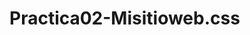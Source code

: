 # Practica02-Misitioweb.css
 
<!doctype html>
<html lang="es">
<head>
<!--
    New Perspectives on HTML5 and CSS3, 7th Edition
    Tutorial 2
    Tutorial Case
    
    Tri and Succeed Sports
    Author: 
    Date:   

    Filename: tss_home.html
   -->

   <meta charset="utf-8" />
   <meta name="keywords" content="triathlon, running, swimming, cycling" />
   <title>Scale</title>
   <link href ="css/trescolumnas.css" rel ="stylesheet"/>
   <link href ="css/tss_styles_txt.css" rel ="stylesheet" />
</head>

<body>
   <header>
      <img class ="imag" src="ima/scale.png" alt="Tri and Succeed Sports" />
      <p>Centro fotografico</p>
   </header>
   
   <nav id="nave">
      <h1>Navega</h1>
      <ul>
         <li><a href="index.html">Inicio</a></li>
         <li><a href="contactos.html">Contactos</a></li>
         <li><a href="nosotros.html">Nosostros</a></li>
         <li><a href="trabajos.html">Trabajos</a></li>
         <li><a href="servicios.html">Servicios</a></li>
         <li><a href="productos.html">Productos</a></li>
         <li><a href="localizanos.html">Localizanos</a></li>
         
        
      </ul>
   </nav>
   
   <article id="about_tss">
      <h1>Scale </h1>
      <img src="ima/chica.png" alt="" />
      <p>Desde el 2014 ,<strong>Scale </strong> ha proporcionado a la ciudad
      de Cuenca un centro de arte que esta centrado en sacarle el mejor partido
      a sus clientes ,enseñarte e inspirarate a ser un dotador de posibilidades
      y a que el lente no sea tu limitante</p>
      <p>¿Si quieres aumentar tu creatividad ? ,¿Aprender a usar la camara?
      ,ver como lo hacen los expertos ,saber manejar luz ,sacarle partido a todos 
      los lugares que visitas y a motivarte para ser el mejor este centro te puede 
      interesar.
      </p>
      
      <h2>Talleres</h2>
      <p>Puedes recibir atencion personalizada en algunas ramas:</p>
      <ul>
         <li><strong>Fotografia de moda</strong>: Los fotografos de moda deben 
            perfeccionar su ojo fotografico para lograr que las prendas usadas por
            el modelo resalten en la fotografia.Ademas de que logre proyectar las 
            prendas segun la norma o el objetivo con esta.</li>
         <li><strong>Fotografia de paisaje</strong>: Estos fotografos deben dominar 
            la composicion y la profundidad de campo Conocen conceptos como distancia
            Hiperfocal,escenas particulares ,entre otras.</li>
         <li><strong>Fotografia familiar</strong>: Estos fotografos estan destinados 
         a fotografiar a familias ,deben captar ,su amor y la personalidad de 
         cada uno</li>
         <li><strong> Fotografia de viajes</strong>:Estos fotografos salen con un gran
         equipo de herramientas ,les gusta viajar y capturar la belleza de las ciudades 
         y paisajes que visitan </li>
      </ul>
      
      
      <h2>Nuestra filosofia</h2>
      <p>Creemos que cada fotografo se debe formar primero de manera individual y luego sumarse
         a un colectivo.Se empieza con clases personalizadas ,para esto contamos con 100 expertos 
         en cada area que tendran un vinculo cercano con cada estudiante.
      </p>
   </article>
   
   <aside id="come">
      <h1>Comentarios</h1>
      <blockquote> La primera vez que asisti a Scale me quede impresionada por la limpieza 
         de los cubiculos ,ademas las personas son muy amables.
      </blockquote>
      <blockquote> Yo ame estar 3 meses tomando clases .Aprendes todos los dias y los
         maestros son de primer nivel.
      </blockquote>
      <blockquote> Yo voy para un año y no me arrepiento ,gracias a este curso ahora estoy
         trabajando a en lo que amo y tengo gran cantidad de clientes.
      </blockquote>
      <blockquote> La escuela nunca deja de motivarte ,cada semana se hacen charlas con
         expositores internacionales y nacionales que te hacen amar mas la profesion.
      </blockquote>
      <blockquote> Si no cuentas con materiales para empezar ellos te venden una camara a plazos 
         para que no te detenga lo economico para aprender.
      </blockquote>
      <blockquote> Ultimamente estan dando becas por excelencia.Mi amiga se gano una y ha tenido
         muchas ventajas para poder cursar.Animate a pasar por aca y la escuela te dara muchas
         facilidades.
      </blockquote>
      <blockquote> Lo mejor de lo mejor.Son mucho mas de lo que uno espera.
      </blockquote>
      

   </aside>
   
   <footer>
      <address>
      Scale &#8226; Simon Bolivar 1-16. &#8226; Cuenca, EC
       &#8226; 0992726928
      </address>
   </footer>
</body>
</html>

















<!doctype html>
<html lang="es">
<head>
<!--
    New Perspectives on HTML5 and CSS3, 7th Edition
    Tutorial 2
    Tutorial Case
    
    TSS Running Class
    Author: 
    Date:   

    Filename: tss_run.html
   -->
   <meta charset="utf-8" />
   <title>TSS Running Class</title>
   <link href = "css/tss_styles_txt.css" rel ="stylesheet"/>

</head>

<body id="bodylo">
   <header>
      <img class= "imacont" src="ima/scale.png" alt="Tri and Succeed Sports" />
       
      
      
      <h3 id="lo">Localizanos</h3>
     
   </header>
   
   
   
   <nav id="navlo">
      <h1>Navega</h1>
      <ul>
         <li><a href="index.html">Inicio</a></li>
         <li><a href="contactos.html">Contactos</a></li>
         <li><a href="nosotros.html">Nosostros</a></li>
         <li><a href="trabajos.html">Trabajos</a></li>
         <li><a href="servicios.html">Servicios</a></li>
         <li><a href="productos.html">Productos</a></li>
         <li><a href="localizanos.html">Localizanos</a></li>
      </ul>
       <h1>Publicidad</h1>
       <ul>
           <li><a href ="https://www.tripadvisor.co/Attractions-g294309-Activities-Cuenca_Azuay_Province.html" >Lugares cerca</a></li>
            <li> <a href="https://www.tripadvisor.co/AttractionProductReview-g294309-d11991959-Biking_Cuenca_City_Tour-Cuenca_Azuay_Province.html" >Tour</a></li>
            <li> <a href="https://enviajes.cl/ecuador/cuenca/lugares-turisticos-de-cuenca/" >Lugares turisticos</a></li>
            <li> <a href="https://www.parks-and-tribes.com/turismo-amazonas/cuenca-ecuador.htm">¿Que hacer?</a></li>
            <li> <a href="https://www.elcomercio.com/actualidad/cuenca-turismo-dinero-ahorro-verano-precios.html">Cuenca</a></li>
            <li> <a href="https://www.tripadvisor.co/Restaurants-g294309-Cuenca_Azuay_Province.html" >Restaurantes</a></li>
            <li> <a href ="http://morterodepiedra.com/donde-comer-en-cuenca/" >¿Donde comer?</a></li>
        </ul>
   </nav>
   
  
   <article class="sylllo">
      <h1>Escribenos</h1>
      <h2>Puedes escribirme directamente a:</h2>
      <a href ="mailto:helencv1997@gmail.com?">Escribeme por aqui</a>
    
        <form action="/my-handling-form-page" method="post">
            <div>
                <label for="name">Name:</label>
                <input type="text" id="name" />
            </div>
            <div>
                <label for="mail">E-mail:</label>
                <input type="email" id="mail" />
            </div>
            <div>
                <label for="msg">Message:</label>
                <textarea id="msg"></textarea>
            </div>
            
            <div class="button">
                <button type="submit">Send your message</button>
            </div>
        </form>
      
      
      
   </article>
   
   <aside id="asidelo">
         <h1>Comentarios</h1>
         <blockquote> La primera vez que asisti a Scale me quede impresionada por la limpieza 
            de los cubiculos ,ademas las personas son muy amables.
         </blockquote>
         <blockquote> Yo ame estar 3 meses tomando clases .Aprendes todos los dias y los
            maestros son de primer nivel.
         </blockquote>
         <blockquote> Yo voy para un año y no me arrepiento ,gracias a este curso ahora estoy
            trabajando a en lo que amo y tengo gran cantidad de clientes.
         </blockquote>
         <blockquote> La escuela nunca deja de motivarte ,cada semana se hacen charlas con
            expositores internacionales y nacionales que te hacen amar mas la profesion.
         </blockquote>
         
         
   
      </aside>
  

   <footer class="footerlo">
      <address>
      Tri and Succeed Sports &#8226; 41 Venture Dr. &#8226; Austin, 
      TX 78711 &#8226; 512.555.9917
      </address>
   </footer>
</body>
</html>











<!doctype html>
<html lang="es">
<head>
<!--
    New Perspectives on HTML5 and CSS3, 7th Edition
    Tutorial 2
    Tutorial Case
    
    TSS Running Class
    Author: 
    Date:   

    Filename: tss_run.html
   -->
   <meta charset="utf-8" />
   <title>TSS Running Class</title>
   <link href ="css/tss_styles_txt.css" rel ="stylesheet"/>

</head>

<body id="bodylo">
   <header>
      <img class="imalo" src="ima/scale.png" alt="Tri and Succeed Sports" />
       
      
      
      <h3 id="lo">Localizanos</h3>
     
   </header>
   
   
   
   <nav id="navlo">
      <h1>Navega</h1>
      <ul>
         <li><a href="index.html">Inicio</a></li>
         <li><a href="contactos.html">Contactos</a></li>
         <li><a href="nosotros.html">Nosostros</a></li>
         <li><a href="trabajos.html">Trabajos</a></li>
         <li><a href="servicios.html">Servicios</a></li>
         <li><a href="productos.html">Productos</a></li>
         <li><a href="localizanos.html">Localizanos</a></li>
      </ul>
       <h1>Publicidad</h1>
       <ul>
           <li><a href ="https://www.tripadvisor.co/Attractions-g294309-Activities-Cuenca_Azuay_Province.html" >Lugares cerca</a></li>
            <li> <a href="https://www.tripadvisor.co/AttractionProductReview-g294309-d11991959-Biking_Cuenca_City_Tour-Cuenca_Azuay_Province.html" >Tour</a></li>
            <li> <a href="https://enviajes.cl/ecuador/cuenca/lugares-turisticos-de-cuenca/" >Lugares turisticos</a></li>
            <li> <a href="https://www.parks-and-tribes.com/turismo-amazonas/cuenca-ecuador.htm">¿Que hacer?</a></li>
            <li> <a href="https://www.elcomercio.com/actualidad/cuenca-turismo-dinero-ahorro-verano-precios.html">Cuenca</a></li>
            <li> <a href="https://www.tripadvisor.co/Restaurants-g294309-Cuenca_Azuay_Province.html" >Restaurantes</a></li>
            <li> <a href ="http://morterodepiedra.com/donde-comer-en-cuenca/" >¿Donde comer?</a></li>
        </ul>
   </nav>
   
  
   <article class="sylllo">
      <h1>Visitanos</h1>
      <p>Visitanos en nuetsro local principal para darte informacion precisa.
        
      </p>
      <iframe src="https://www.google.com/maps/embed?pb=!1m18!1m12!1m3!1d498.0900572531013!2d-79.00533799990698!3d-2.8966856917530936!2m3!1f0!2f0!3f0!3m2!1i1024!2i768!4f13.1!3m3!1m2!1s0x91cd1815fcf758cf%3A0xf0aaf8e788565350!2zU2ltw7NuIEJvbMOtdmFyLCBDdWVuY2E!5e0!3m2!1ses!2sec!4v1571949292412!5m2!1ses!2sec"></iframe>
      
   </article>
   
   <aside id="asidelo">
         <h1>Comentarios</h1>
         <blockquote> La primera vez que asisti a Scale me quede impresionada por la limpieza 
            de los cubiculos ,ademas las personas son muy amables.
         </blockquote>
         <blockquote> Yo ame estar 3 meses tomando clases .Aprendes todos los dias y los
            maestros son de primer nivel.
         </blockquote>
         <blockquote> Yo voy para un año y no me arrepiento ,gracias a este curso ahora estoy
            trabajando a en lo que amo y tengo gran cantidad de clientes.
         </blockquote>
         <blockquote> La escuela nunca deja de motivarte ,cada semana se hacen charlas con
            expositores internacionales y nacionales que te hacen amar mas la profesion.
         </blockquote>
         
         
   
      </aside>
  

   <footer class="footerlo">
      <address>
      Tri and Succeed Sports &#8226; 41 Venture Dr. &#8226; Austin, 
      TX 78711 &#8226; 512.555.9917
      </address>
   </footer>
</body>
</html>










<!doctype html>
<html lang="es">
<head>
<!--
    New Perspectives on HTML5 and CSS3, 7th Edition
    Tutorial 2
    Tutorial Case
    
    TSS Running Class
    Author: 
    Date:   

    Filename: tss_run.html
   -->
   <meta charset="utf-8" />
   <title>TSS Running Class</title>
   <link href ="css/tss_styles_txt.css" rel ="stylesheet"/>

</head>

<body id="bodyser">
   <header>
      <img class="imaser" src="ima/scale.png" alt="Tri and Succeed Sports" />
       
      
      
      <h3 id="lo">Centro de estudios fotograficos</h3>
     
   </header>
   
   
   
   <nav id="navser">
      <h1>Navega</h1>
      <ul>
         <li><a href="index.html">Inicio</a></li>
         <li><a href="contactos.html">Contactos</a></li>
         <li><a href="nosotros.html">Nosostros</a></li>
         <li><a href="trabajos.html">Trabajos</a></li>
         <li><a href="servicios.html">Servicios</a></li>
         <li><a href="productos.html">Productos</a></li>
         <li><a href="localizanos.html">Localizanos</a></li>
      </ul>
        <h1>Publicidad</h1>
         <ul>
            <li><a href="https://www.facebook.com/Fottografos/">Pagina de Facebook</a></li>
            <li><a href ="https://www.tripadvisor.co/Attractions-g294309-Activities-Cuenca_Azuay_Province.html" >Lugares cerca</a></li>
            <li> <a href="https://www.tripadvisor.co/AttractionProductReview-g294309-d11991959-Biking_Cuenca_City_Tour-Cuenca_Azuay_Province.html" >Tour</a></li>
            <li> <a href="https://enviajes.cl/ecuador/cuenca/lugares-turisticos-de-cuenca/" >Lugares turisticos</a></li>
            <li> <a href="https://www.parks-and-tribes.com/turismo-amazonas/cuenca-ecuador.htm">¿Que hacer?</a></li>
            <li> <a href="https://www.elcomercio.com/actualidad/cuenca-turismo-dinero-ahorro-verano-precios.html">Cuenca</a></li>
            <li> <a href="https://www.tripadvisor.co/Restaurants-g294309-Cuenca_Azuay_Province.html" >Restaurantes</a></li>
            <li> <a href ="http://morterodepiedra.com/donde-comer-en-cuenca/" >¿Donde comer?</a></li>
            
         </ul>
   </nav>


   
  
   <article class="syllser">
      <h1>Quienes somos</h1>
      <img class="foto6" src="ima/foto6.png" alt="foto6"  />
      <p>En 2014 abrimos nuetra primera sucursal ubicada en un pequeño local de la Simon Bolivar
         ,Centro.Para el 2018 ya contabamos con 4 sucursales mas ,incluida una en Azogues.
      </p>
      <p>Empezamos con alrededor de 20 alumnos .Hoy en dia son 2000 alumnos que se preparan en 
         nuestras sedes.Cada dia es un compromiso para la institucion brindarles lo mejor en 
         tecnologia ,ambientes confiables y confortables ,para su asertiva asimilacion de contenidos.
         Los alumnos estan coprometidos con la institucion ,mas aun nuestra institucion con ellos.
      </p>
      <p>Atendemos todos los dias de Lunes a Viernes:</p>
      
      <ul>
         <li>8:00 AM - 1:00 PM </li>
         <li>3:00 PM - 7:30 PM </li>
      </ul>
      
      <h1>Personal</h1>
      <img class="foto7" src="ima/foto7.png" alt="foto7"  />
      <p>Contamos con expertos especializados en el extranjero en areas de calidad para brindar 
         soporte a los estudiantes.
      </p>
      
   </article>
   
   <aside id="asideser">
         <h3>Comentarios</h3>
         <blockquote> La primera vez que asisti a Scale me quede impresionada por la limpieza 
            de los cubiculos ,ademas las personas son muy amables.
         </blockquote>
         <blockquote> Yo ame estar 3 meses tomando clases .Aprendes todos los dias y los
            maestros son de primer nivel.
         </blockquote>
         <blockquote> Yo voy para un año y no me arrepiento ,gracias a este curso ahora estoy
            trabajando a en lo que amo y tengo gran cantidad de clientes.
         </blockquote>
         <blockquote> La escuela nunca deja de motivarte ,cada semana se hacen charlas con
            expositores internacionales y nacionales que te hacen amar mas la profesion.
         </blockquote>
         
         
   
      </aside>
  

   <footer class="footerser">
      <address>
      Tri and Succeed Sports &#8226; 41 Venture Dr. &#8226; Austin, 
      TX 78711 &#8226; 512.555.9917
      </address>
   </footer>
</body>
</html>






<!doctype html>
<html lang="es">
<head>
<!--
    New Perspectives on HTML5 and CSS3, 7th Edition
    Tutorial 2
    Tutorial Case
    
    TSS Swimming Class
    Author: 
    Date:   

    Filename: tss_swim.html
   -->
   <meta charset="utf-8" />
   <title>TSS Swimming Class</title>
   <link href ="css/tss_styles_txt.css" rel ="stylesheet" />
</head>

<body id="bodypro">
   <header>
      <img class="imapro" src="ima/scale.png" alt="Scale" />
      <h3 id="lo">Centro de estudios fotograficos</h3>
   </header>
   
   <nav id="navepro">
      <h1>Navega</h1>
      <ul>
            <li><a href="index.html">Inicio</a></li>
            <li><a href="contactos.html">Contactos</a></li>
            <li><a href="nosotros.html">Nosostros</a></li>
            <li><a href="trabajos.html">Trabajos</a></li>
            <li><a href="servicios.html">Servicios</a></li>
            <li><a href="productos.html">Productos</a></li>
            <li><a href="localizanos.html">Localizanos</a></li>
      </ul>
      <h1>Publicidad</h1>
      <ul>
         <li> <a href="https://www.amazon.com/Cámara-digital-PowerShot-180-1093-C001-20-0-Mp-visualización/dp/B019UDHT6U/ref=sxbs_sp_mra?__mk_es_US=ÅMÅŽÕÑ&keywords=camaras&pd_rd_i=B019UDHT6U&pd_rd_r=bf1f67f7-3679-43d8-97c0-2446ef8b72e1&pd_rd_w=MIDi0&pd_rd_wg=zvhlP&pf_rd_p=2e675d27-2176-48bd-bab7-a89e5b36d9de&pf_rd_r=0NQ0G6NAVQCZJ1MPXC0H&qid=1571952788&s=digital-text" >Canon Power Shot</a></li>
         <li> <a href ="https://www.amazon.com/Panasonic-DC-ZS70K-Megapíxeles-Pantalla-Vario-Elmar/dp/B071R6JRZZ/ref=pd_rhf_se_s_sspa_dk_rhf_search_pt_sub_0_4/140-3520885-8765269?_encoding=UTF8&pd_rd_i=B071R6JRZZ&pd_rd_r=b3e5dd41-8db7-41a0-9eb6-048ce63464e5&pd_rd_w=9ghPj&pd_rd_wg=PXsIl&pf_rd_p=6b99a1a0-3d79-4d28-99ba-822278a5e800&pf_rd_r=A7WY41NZA5R4HG6TXA5E&psc=1&refRID=A7WY41NZA5R4HG6TXA5E&spLa=ZW5jcnlwdGVkUXVhbGlmaWVyPUEzQlRYTzcxRlpMOTRMJmVuY3J5cHRlZElkPUEwNTI2MjA3M0ZINzZGMU8zWU8xQyZlbmNyeXB0ZWRBZElkPUEwNDE5NzUzMk5XQUdPVVdGVVUzJndpZGdldE5hbWU9c3BfcmhmX3NlYXJjaCZhY3Rpb249Y2xpY2tSZWRpcmVjdCZkb05vdExvZ0NsaWNrPXRydWU=" >Lumix</a></li>
         <li> <a href ="https://www.amazon.com/Amplim-Tarjeta-microSDXC-adaptador-unidades/dp/B07SC4XDJN/ref=sr_1_15_sspa?__mk_es_US=ÅMÅŽÕÑ&keywords=flash+drive&qid=1571953307&s=electronics&sr=1-15-spons&psc=1&spLa=ZW5jcnlwdGVkUXVhbGlmaWVyPUEyODlFU09DMzA5VUo1JmVuY3J5cHRlZElkPUEwNDQzMTg1MlJCQjI4MDZXVFlFTSZlbmNyeXB0ZWRBZElkPUEwNzQ5MTc2MzlKVEwyOE5RVDFTRyZ3aWRnZXROYW1lPXNwX210ZiZhY3Rpb249Y2xpY2tSZWRpcmVjdCZkb05vdExvZ0NsaWNrPXRydWU=">Tarjestas</a></li>
      </ul>
   </nav>   
   
   <article class="syllpro">
      <h1>Productos/Ventas </h1>
      <h3 id="h3"> 
         Estos son los productos que tenemos en venta en nuestro almacen:
      </h3>
      
      <p>
         <i>Viltrox VL-200T</i> kit de iluminacion de video ,luz de video LED bicolor.
         Sistema de doble temperatura de color,brillo y escalonamientos.
         <b>Precio:US$133.99</b>
      </p>
      <p >
         <img src="ima/foto8.png" alt="foto1" width=300px height=300px />
      </p>

      <p>
      La <i>Emart </i> kit de iluminacion de fotografia portatil continua con 60 LED
      para lampara de mesa de estudio ,con filtros de color.Ideal para fotografiar productos.
      <b>Precio:US$29.99</b>
      </p>

      <p> 
         <img src="ima/foto9.png" alt="foto2" width=300px height=300px />
      </p>
      
       <p>
        La <i> Canon EOS Rebel T6 camara</i> con lente EF-S de 18-55 mm f/3.5-5.6 
        Wifi incorporado y comunicacion de campo cercano.
        <b>Precio:US$399.00</b>
       </p>
       
       <p>
         <img src="ima/foto10.png" alt="foto2" width=300px height=300px />
       </p>

       <p>
         <i>Canon SL2 VAR</i> La Cannon EOS Rebel DSLR Camera with EF-S 18-55mm.
         64GB Memory Card ,Card Reader ,Memory Card  Wallet.
         58mm 2.2x Telephoto Lens.
         50" Video Tripod,Pro Slave Flash.
         <b>Precio:US$699.99</b>
       </p>
         
       <p>
         <img src="ima/foto11.png" alt="foto2" width=300px height=300px />
       </p>

       <p>
         <i>Fujifilm Instax Mini 9</i> -Camara instantanea y mini pelicula Fuji INSTAX 
         (2) .Produce impresiones de credito card-sized,lente Fujinon 60mm f/12,7 ;visor 
         optico con diana Spot.<b>Precio:US$99.99</b>
       </p>

       <p>
         <img src="ima/foto12.png" alt="foto2" width=300px height=300px />
       </p>
   </article>
   
   <aside id="asidepro">
      <h3>Comentarios</h3>
      <blockquote> La primera vez que asisti a Scale me quede impresionada por la limpieza 
         de los cubiculos ,ademas las personas son muy amables.
      </blockquote>
      <blockquote> Yo ame estar 3 meses tomando clases .Aprendes todos los dias y los
         maestros son de primer nivel.
      </blockquote>
      <blockquote> Yo voy para un año y no me arrepiento ,gracias a este curso ahora estoy
         trabajando a en lo que amo y tengo gran cantidad de clientes.
      </blockquote>
      <blockquote> La escuela nunca deja de motivarte ,cada semana se hacen charlas con
         expositores internacionales y nacionales que te hacen amar mas la profesion.
      </blockquote>
      
      

   </aside>

   <footer class="piepro">
      <address>
      Tri and Succeed Sports &#8226; 41 Venture Dr. &#8226; Austin, 
      TX 78711 &#8226; 512.555.9917
      </address>
   </footer>
</body>
</html>










<!doctype html>
<html lang="es">
<head>
<!--
    New Perspectives on HTML5 and CSS3, 7th Edition
    Tutorial 2
    Tutorial Case
    
    TSS Running Class
    Author: 
    Date:   

    Filename: tss_run.html
   -->
   <meta charset="utf-8" />
   <title>TSS Running Class</title>
   <link href ="css/tss_styles_txt.css" rel ="stylesheet"/>

</head>

<body id="bodyservi">
   <header>
      <img class= "imaservi" src="ima/scale.png" alt="Tri and Succeed Sports"/>
       
      
      
      <h3 id="lo">Centro de estudios fotograficos</h3>
     
   </header>
   
   
   
   <nav id="navservi">
      <h1>Navega</h1>
      <ul>
         <li><a href="index.html">Inicio</a></li>
         <li><a href="contactos.html">Contactos</a></li>
         <li><a href="nosotros.html">Nosostros</a></li>
         <li><a href="trabajos.html">Trabajos</a></li>
         <li><a href="servicios.html">Servicios</a></li>
         <li><a href="productos.html">Productos</a></li>
         <li><a href="localizanos.html">Localizanos</a></li>
      </ul>
        <h1>Publicidad</h1>
         <ul>
            <li><a href="https://www.facebook.com/Fottografos/">Pagina de Facebook</a></li>
            <li><a href ="https://www.tripadvisor.co/Attractions-g294309-Activities-Cuenca_Azuay_Province.html" >Lugares cerca</a></li>
            <li> <a href="https://www.tripadvisor.co/AttractionProductReview-g294309-d11991959-Biking_Cuenca_City_Tour-Cuenca_Azuay_Province.html" >Tour</a></li>
            <li> <a href="https://enviajes.cl/ecuador/cuenca/lugares-turisticos-de-cuenca/" >Lugares turisticos</a></li>
            <li> <a href="https://www.parks-and-tribes.com/turismo-amazonas/cuenca-ecuador.htm">¿Que hacer?</a></li>
            <li> <a href="https://www.elcomercio.com/actualidad/cuenca-turismo-dinero-ahorro-verano-precios.html">Cuenca</a></li>
            <li> <a href="https://www.tripadvisor.co/Restaurants-g294309-Cuenca_Azuay_Province.html" >Restaurantes</a></li>
            <li> <a href ="http://morterodepiedra.com/donde-comer-en-cuenca/" >¿Donde comer?</a></li>
         </ul>
   </nav>


   
  
   <article class="syllservi">
      <h1>Servicios que realizamos</h1>
      <h2>Fotografia Corporativa y Eventos</h2>
      <p>Logramos que su empresa y evento obtenga reconocimiento visual gracias a nuestro desempeño </p>
          <h3>Incluye:</h3>
          <ul>
              <li>Fotografia plana</li>
              <li>Fotografia esferica en 360°</li>
              <li>Video Full HD.Tiempo maximo de 25 min</li>
              <li>Video en 4k en 360°</li>
          </ul>
    
      
      <h2>Fotografia de Negocio</h2>
      
      <p>La fotografia arquitectonica para tu tienda fisica ,tanto interiores ,como exteriores.
      </p>
      <h3>Incluye:</h3>
      <ul>
          <li>Fotografia Plana</li>
          <li>Fotografia esferica en 360°</li>
          <li>Video full HD</li>
          <li>Video 4k</li>
      </ul>
      <h2>Fotografia de Producto y Bodegon</h2>
      <p>
          Debe mostrar las caracteristicas del mismo.Fotografia optimizada para tu tienda
          Online.
      </p>
      <h2>Fotografia de Embarazo y bebe </h2>
      <p> Guarda estos momentos especiales a traves de la fotografia.Se realiza en la comodidad de 
          tu casa ,en exteriores y en estudio.
      </p>
   </article>
   
   <aside id="asideservi">
         <h3>Comentarios</h3>
         <blockquote> La primera vez que asisti a Scale me quede impresionada por la limpieza 
            de los cubiculos ,ademas las personas son muy amables.
         </blockquote>
         <blockquote> Yo ame estar 3 meses tomando clases .Aprendes todos los dias y los
            maestros son de primer nivel.
         </blockquote>
         <blockquote> Yo voy para un año y no me arrepiento ,gracias a este curso ahora estoy
            trabajando a en lo que amo y tengo gran cantidad de clientes.
         </blockquote>
         <blockquote> La escuela nunca deja de motivarte ,cada semana se hacen charlas con
            expositores internacionales y nacionales que te hacen amar mas la profesion.
         </blockquote>
         
         
   
      </aside>
  

   <footer class="footerservi">
      <address>
      Tri and Succeed Sports &#8226; 41 Venture Dr. &#8226; Austin, 
      TX 78711 &#8226; 512.555.9917
      </address>
   </footer>
</body>
</html>








<!doctype html>
<html lang="es">
<head>
<!--
    New Perspectives on HTML5 and CSS3, 7th Edition
    Tutorial 2
    Tutorial Case
    
    TSS Cycling Class
    Author: 
    Date:   

    Filename: tss_bike.html
   -->
   <meta charset="utf-8" />
   <title>TSS Cycling Class</title>
   <link href ="css/doscolumnas.css" rel ="stylesheet" />
   <link href ="css/tss_styles_txt.css" rel ="stylesheet" />

</head>

<body>
   <header>
      <img class="imatra" src="ima/scale.png" alt="Scale" />
     
   </header>
   
   <nav id="navetra">
      <h1>Navega</h1>
      <ul>
            <li><a href="index.html">Inicio</a></li>
            <li><a href="contactos.html">Contactos</a></li>
            <li><a href="nosotros.html">Nosostros</a></li>
            <li><a href="trabajos.html">Trabajos</a></li>
            <li><a href="servicios.html">Servicios</a></li>
            <li><a href="productos.html">Productos</a></li>
            <li><a href="localizanos.html">Localizanos</a></li>
      </ul>
   </nav>   
   
   <article class="syllabus">
      <h1>Trabajos Realizados</h1>
      <p> 
         Hemos realizados muchos trabajos y muchas variantes ramas:
      </p>
      
      <p>
         El <i>light painting</i> es una tecnica fotografica con exposiciones largas de luz
         .Se puede realizar si pintas en el aire con tu mano para que la fotografia capte las ondas
         de luz .Realizar light es muy sencillo ,configuras el ISO de la camara :ISO 100 ,el dia-
         fragma tambien debe cambiar en f/8 ,el efecto manual.
      </p>
      <p >
         <img class="foto1" src="ima/foto1.png" alt="foto1" />
      </p>

      <p>
         El bodegon representa materia inanimada en un pequeño grupo de objetos.Se puede jugar con la
         composicion,buen uso de la iluminacion,composicion equilibrada y un buen angulo.
      </p>

      <p> 
         <img class="foto2" src="ima/foto2.png" alt="foto2" />
      </p>
      
       <p>
         La foto <i>Rastros de luz</i> deja ver al objeto como si salieran detellos luminosos de 
         el.Son exposiciones prolongadas de fuentes moviles de luz.Se requiere de una camara que 
         permita controlar la exposicion de la luz y las velocidades del obturador.ISO (bajo) ,
         velocidad de obturacion de 10 a 20 segundos,apertura de f/8.
       </p>
       
       <p>
         <img class="foto3" src="ima/foto3.png" alt="foto2" />
       </p>

       <p>
         El recorrido que realizan las estrellas tambien se puede fotografiar ,esto se conoce
         como <i>star trails</i> o trazas estelares.Mientras mas cerca del Ecuador estes mayor
         movimiento de las estrellas.Camara que pueda estar en modo Buld,disparador remoto y un
         tripie.
       </p>
         
       <p>
         <img class="foto4" src="ima/foto4.png" alt="foto2"  />
       </p>

       <p>
         Composicion de la fotografia en blanco y negro tiene suma importancia porque los con
         trastes entre luces y sombras son mas grandes.Los detalles y la textura son necesarios 
         prestarle atencion.ISO(alto) 
       </p>

       <p>
         <img class="foto5" src="ima/foto5.png" alt="foto5"/>
       </p>
   </article>
   
   <footer class="pie">
      <address>
      Tri and Succeed Sports &#8226; 41 Venture Dr. &#8226; Austin, 
      TX 78711 &#8226; 512.555.9917
      </address>
   </footer>
</body>
</html>






@charset "utf-8";

body {
	margin: 0 auto;
	width: 300%;
	max-width: 1300px;
	min-width: 940px;
}

body > header {
	margin: 10px;
	width: 96%;
	overflow: hidden;
	padding: 10px;
}

body > nav {
	width: 15%;
	float: left;
	margin: 0 0 0 1.0%;
	margin-top:20px;
}

body > article.syllabus {
	width: 80%;
	float: left;
	margin: 0 1.0% 0 1.0%;
	margin-top:20px;
}


body > article#about_tss img {
	float: right;
	width: 40%;
	margin: 0px 0 10px 10px;
}

article.syllabus {
    float: left;
	width: 74.5%;
	margin: 0 4% 0 0%;
}


body > footer {
	width: 100%;
	clear: left;
	margin-top:-5px;
	
}














@charset "UTF-8";


body {
	margin: 0 auto;
	width: 300%;
	max-width: 1300px;
	min-width: 940px;
}

body > header {
	margin: 10px;
	width: 96.4%;
	overflow: hidden;
	padding: 10px;
	width:1300px;
}

body > nav {
	width: 15%;
	float: left;
	margin: 0 0 0 1.0%;
	margin-top:20px;
}

body > article#about_tss {
	width: 60%;
	float: left;
	margin: 0 1.0% 0 1.0%;
	margin-top:20px;
}


body > aside {
	width: 20%;
	float: left;
	margin: 0 0 0 0;
	margin-top:20px;

}

body > article#about_tss img {
	float: right;
	width: 40%;
	margin: 0px 0 10px 10px;
}

article.syllabus {
    float: left;
	width: 74.5%;
	margin: 0 4% 0 0%;
}


body > footer {
	width: 100%;
	clear: left;
	margin-top:-5px;
	
}








@charset "utf-8"
/*
   New Perspectives on HTML5 and CSS3, 7th Edition
   Tutorial 2
   Tutorial Case
   
   TSS Typographic Style Sheet
   Author: 
   Date:   
   
   Filename: tss_styles.css

*/



/* HTML and Body Styles */
html
{
   background-color: #c70039;
   border:solid;
   border-bottom-width: 0.2em;
   
}

article{
   border:solid;
}

nav{
   border:solid;
}



footer{
   border: solid;
}

header{
   border:solid;
   width: 200%;
 
}

img.imag {
   width: 1250px;


}

img.foto6 {
   width: 200px;
   height: 200px;
}

img.foto1 {
   width: 300px;
   height:300px ;
}

img.foto2 {
   width: 300px;
   height: 300px;
}

img.foto3 {
   width: 300px;
   height: 300px;
}

img.foto4 {
   width: 300px;
   height: 300px;
}

img.foto5 {
    width: 300x;
    height: 300px;
}

img.foto7 {
   width: 200px;
   height: 200px;
}
img.imacont {
   width: 1250px;
}

img.imatra {
   width: 1250px;
}

img.imaservi {
   width: 1250px;;
}

img.imapro {
   width: 1250px;
}

img.imalo {
   width: 1250px;
}
h3#lo{
   border-top-style: solid;
   width: 200%;
   margin:-2 auto;
   height: -10px;
   border-width: -200%;

}


@font-face {
   font-family: Quicksand;
   src:url('Quicksand-Regular.woff') format('woff'),
      url('Quicksand-Regular.ttf') format('truetype');
}

body
{
   color: #ff5733;
   background-color:#c70039;
   font-family: Verdana, Geneva,sans-serif;
   border:solid;
   
}


/* Heading Styles */


article#about_tss h1
{
   color:#c70039;
   background-color: #ff5733;
   font-size: 2.2em;
   right: 0.1em;
 
}

article.syll h1{
   
   background-color: #ffc305;
   font-size: 2.2em;
   color:  #ff5733;
   quotes: none;
   text-anchor: start;
   
}

article.syllpro h1{
   color:  #ff5733;
   background-color:#581845;
   font-size: 2.2em;
   line-height: normal;line-height: ;
   line-height: 1.2em;
   text-align: center;
}
article.syll h2{
   color: darkslategray;
   background-color:#ffc305;
   font-size: 2.2em;
   color:  #ff5733;
   text-decoration: #ff5733;
   font-weight: bold;
   background-repeat: no-repeat;
   background-position: center;
   text-transform: capitalize;
}
article#about_tss h2
{
   color: #ff5733;
   background-color: #ff5733;
   font-size: 1.5em;
}

aside#asideser h3 {
   background-color: #ffc305;
   color:#ff5733;

}
nav#nave h1 {
   background-color:#ff5733;
   color: #c70039;
}

a:visited{
   background-color: #c70039;
   
}
article.sylllo a:link {
   color:#ff5733
}
nav#navetra h1 {
   background-color:#ffc305;
   color: #ff5733;
   background-image: inherit;
   background-position: center;
   text-anchor: middle;
}

nav#navepro h1 {
   background-color:#581845;
   color: #ff5733;
   border-spacing: 0.2em;
}

article.syllservi h1,h2 {
   color:#ff5733;
   background-color: #900C3F;
   border-inline-start-color: #ff5733;
   flood-color: #ff5733;
   min-height: min-content;
   max-height: max-content;
}
nav#navservi h1 {
   color:#ff5733;
   text-align: center;
   font-variant: small-caps;
   font-kerning: normal;
}

nav#navservi ul {
   background-color: #900C3F;
   position: relative;
}
footer.footerservi address {
   background-color: #900C3F;
   line-height: 1.9em;
}
aside#asideservi h3{
   background-color: #900C3F;
   text-shadow: #ffc305;
   letter-spacing: 0.7em;
   word-spacing: 0.2em;|
   margin-left: 0.3em;
   white-space:nowrap;
   text-transform:none;
}


nav#navser h1 {
   background-color:#ffc305;
   color:  #ff5733;
   font-weight: 100px;
}

nav#navser ul{
   background-color: #ffc305;
}

nav#navepro ul {
   background-color: #581845;
}
nav#navetra ul {
   background-color:#ffc305;
}

nav#navlo ul {
   background-color:#900C3F;
}
aside#come h1 {
   background-color: #ff5733;
   color: #c70039;
}



article.sylllo h1,h1 {
  background-color: #900C3F;
  color: black;
}
aside#asidepro h3 {
   background-color: #581845;
}
h1, h2 {
 font-family: Quicksand,Verdana, Geneva,sans-serif;
 letter-spacing: 0.1em;
}

footer.pie address {
   background-color:#ffc305;
   color:  #ff5733;
}

article.sylllo h1 {
   color:#ff5733;
}

aside#asidelo h1 {
   color:#ff5733;
}
footer.footerlo address {
   background-color: #900C3F;
}
article.syllser h1{
   background-color:#ffc305;
   color: #ff5733;
}

article.syllabus h1,article.syllabus h2{
   background-color: #ffc305;
   color: #ff5733;
}

footer.footerser address{
   background-color:#ffc305;
}

footer.piepro address{
   background-color: #581845;
   color: #ff5733;
}
/* Aside and Blockquote Styles 




/* Navigation Styles */	

aside {
   font-size: 0.8em;
   border: solid;
   top:8px;
   right:20px;
   
}

aside blockquote {
   color:#ff5733;
   margin: 20px 5px;
   quotes :"\201C" "\201D"
   
}





/* List Styles */


nav > ul {
   line-height: 2em;
   list-style-type: none;
   padding-left: 5px;
   background-color: #ff5733;
   border: 1px solid #c70039;
   -moz-border-radius: 9px;
   -webkit-border-radius:9px;

}


nav > ul >li.newgroup {
   margin-top: 20px;
}

nav > ul > li > a:hover ,nav > ul > li > a:active {
   color: #ff5733;
}

article.syllpro h3 {
   background-color: #581845;
   color: #ff5733;
}

nav > ul > li > a:link,nav > ul > li > a:visited {
   color:#ff5733;
   text-decoration: none;
   background-color:#c70039;
}

nav > ul > li > a:hover ,nav > ul > li > a:active {
   color: #900C3F;
   text-decoration: underline;
}

img.imaser {
   width: 1250px;
}

article.syllservi ul li:first-of-type {
   list-style-image: url(../ima/cama.png);
   opacity: 0.2;
}

/*
article#about_tss ul li:nth-of-type(2) {
 list-style-image: url(bikeicon.png);
}

article#about_tss ul li:last-of-type {
   list-style-image: url(swimicon.png);
}
*/

aside blockquote::before {
   content: open-quote;
   font-family: 'Times New Roman', Times, serif;
   font-size: 1.6em;
   font-weight: bold;
}

aside blockquote::after {
   content: close-quote; 
   font-family: 'Times New Roman', Times, serif;
   font-size: 1.6em;
   font-weight: bold;
}

article.syllabus ol {
   list-style-type: upper-roman;
}

article.syllabus ol ol {
   list-style-type: upper-alpha;
}

article.syllabus ol ol ol {
   list-style-type: decimal;
}
/* Footer Styles */


body > footer address {
   background-color: #ff5733;
   color:#c70039;
   font:normal small-caps bold 0.9em/3em
        Quicksand,Verdana,Geneva,sans-serif;
   text-align: center;
}

nav#navlo h1{
 background-color: #900C3F;
 color: #ff5733;
 text-indent: 0.2em;
 
}

/*pagina base*/


form {
   /* Sólo para centrar el formulario a la página */
   margin: 0 auto;
   width: 400px;
   /* Para ver el borde del formulario */
   padding: 1em;
   border: 1px solid #CCC;
   border-radius: 1em;
}

form div + div {
   margin-top: 1em;
}

label {
   /* Para asegurarse que todos los labels tienen el mismo tamaño y están alineados correctamente */
   display: inline-block;
   width: 90px;
   text-align: right;
}



input, textarea {
   /* Para asegurarse de que todos los campos de texto tienen las mismas propiedades de fuente
      Por defecto, las areas de texto tienen una fuente con monospace */
   font: 1em sans-serif;

   /* Para darle el mismo tamaño a todos los campos de texto */
   width: 300px;
   -moz-box-sizing: border-box;
   box-sizing: border-box;

   /* Para armonizar el look&feel del borde en los campos de texto */
   border: 1px solid #999;
}

input:focus, textarea:focus {
   /* Para dar un pequeño destaque en elementos activos*/
   border-color: #000;
}

textarea {
   /* Para alinear campos de texto multilínea con sus labels */
   vertical-align: top;

   /* Para dar suficiente espacio para escribir texto */
   height: 5em;

   /* Para permitir a los usuarios cambiar el tamaño de cualquier textarea verticalmente
       No funciona en todos los navegadores */
   resize: vertical;
}

.button {
   /* Para posicionar los botones a la misma posición que los campos de texto */
   padding-left: 90px; /* mismo tamaño a todos los elementos label */
}
button {
   /* Este margen extra representa aproximadamente el mismo espacio que el espacio
      entre los labels y sus campos de texto */
   margin-left: .5em;
}

body#bodyser {
	margin: 0 auto;
	width: 100%;
	max-width: 1300px;
	min-width: 940px;
}

body#bodyser > header {
	margin: 10px;
	width: 100.4%;
	overflow: hidden;
   padding: 10px;
   width:1250px;
}

body#bodyser > nav {
	width: 20%;
	float: left;
	margin: 0 0 0 1.0%;
	margin-top:10px;
}

body#bodyser > article.syllser {
	width: 55%;
	float: left;
	margin: 0 1.0% 0 1.0%;
	margin-top:10px;
}


body#bodyser > aside#asideser {
	width: 18.4%;
	float: left;
   
   margin: 0 1.0% 0 1.0%;
	margin-top:10px;

}


article.syll {
    float: left;
	width: 74.5%;
	margin: 0 4% 0 0%;
}


body#bodyser > footer {
	width: 100%;
	clear: left;
	margin-top:-5px;
	
}

/*pagina productos*/
body#bodypro {
	margin: 0 auto;
	width: 100%;
	max-width: 1300px;
	min-width: 940px;
}

body#bodypro > header {
	margin: 10px;
	width: 96.4%;
	overflow: hidden;
   padding: 10px;
   width:1250px;
}

body#bodypro > nav#navepro {
	width: 20%;
	float: left;
	margin: 0 0 0 1.0%;
	margin-top:10px;
}

body#bodypro > article.syllpro {
	width: 55%;
	float: left;
	margin: 0 1.0% 0 1.0%;
	margin-top:10px;
}


body#bodypro > aside#asidepro {
	width: 18.4%;
	float: left;
   
   margin: 0 1.0% 0 1.0%;
	margin-top:10px;

}


article.syllser {
    float: left;
	width: 74.5%;
	margin: 0 4% 0 0%;
}


body#bodypro > footer {
	width: 100%;
	clear: left;
	margin-top:-5px;
	
}


/*pagina localizanos*/
body#bodylo {
	margin: 0 auto;
	width: 100%;
	max-width: 1300px;
	min-width: 940px;
}

body#bodylo > header {
	margin: 10px;
	width: 96.4%;
	overflow: hidden;
   padding: 10px;
   width:2000px;
}

body#bodylo > nav#navlo {
	width: 20%;
	float: left;
	margin: 0 0 0 1.0%;
	margin-top:10px;
}

body#bodylo > article.sylllo {
	width: 55%;
	float: left;
	margin: 0 1.0% 0 1.0%;
	margin-top:10px;
}


body#bodylo > aside#asidelo {
	width: 18.4%;
	float: left;
   
   margin: 0 1.0% 0 1.0%;
	margin-top:10px;

}


article.sylllo {
    float: left;
	width: 74.5%;
	margin: 0 4% 0 0%;
}


body#bodylo > footer {
	width: 100%;
	clear: left;
	margin-top:-5px;
	
}


/*pagina servicios*/
body#bodyservi {
	margin: 0 auto;
	width: 100%;
	max-width: 1300px;
	min-width: 940px;
}

body#bodyservi > header {
	margin: 10px;
	width: 96.4%;
	overflow: hidden;
   padding: 10px;
   width:1250px;
}

body#bodyservi > nav#navservi {
	width: 20%;
	float: left;
	margin: 0 0 0 1.0%;
	margin-top:10px;
}

body#bodyservi > article.syllservi {
	width: 55%;
	float: left;
	margin: 0 1.0% 0 1.0%;
	margin-top:10px;
}


body#bodyservi > aside#asideservi {
	width: 18.4%;
	float: left;
   
   margin: 0 1.0% 0 1.0%;
	margin-top:10px;

}


article.syllservi {
    float: left;
	width: 74.5%;
	margin: 0 4% 0 0%;
}


body#bodyservi > footer {
	width: 100%;
	clear: left;
	margin-top:-5px;
	
}



/*Pagina de contactos*/

body#bodylo {
	margin: 0 auto;
	width: 100%;
	max-width: 1300px;
	min-width: 940px;
}

body#bodylo > header {
	margin: 10px;
	width: 96.4%;
	overflow: hidden;
   padding: 10px;
   width:1250px;
}

body#bodylo > nav#navlo {
	width: 20%;
	float: left;
	margin: 0 0 0 1.0%;
	margin-top:10px;
}

body#bodylo > article.sylllo {
	width: 55%;
	float: left;
	margin: 0 1.0% 0 1.0%;
	margin-top:10px;
}


body#bodylo > aside#asidelo {
	width: 18.4%;
	float: left;
   
   margin: 0 1.0% 0 1.0%;
	margin-top:10px;

}


article.sylllo {
    float: left;
	width: 74.5%;
	margin: 0 4% 0 0%;
}


body#bodylo > footer {
	width: 100%;
	clear: left;
	margin-top:-5px;
	
}


/*
Notice for the Quicksand-Regular Font
------------------------------------------------------------------------------
SIL Open Font License v1.10

This license can also be found at this permalink: http://www.fontsquirrel.com/license/quicksand

Copyright (c) 2011, Andrew Paglinawan (http://www.andrewpaglinawan.com andrew.paglinawan@gmail.com), 
with Reserved Font Name “Quicksand”.

This Font Software is licensed under the SIL Open Font License, Version 1.1.
This license is copied below, and is also available with a FAQ at: http://scripts.sil.org/OFL

—————————————————————————————-
SIL OPEN FONT LICENSE Version 1.1 - 26 February 2007
—————————————————————————————-

PREAMBLE
The goals of the Open Font License (OFL) are to stimulate worldwide development of collaborative 
font projects, to support the font creation efforts of academic and linguistic communities, and 
to provide a free and open framework in which fonts may be shared and improved in 
partnership with others.

The OFL allows the licensed fonts to be used, studied, modified and redistributed freely as 
long as they are not sold by themselves. The fonts, including any derivative works, can 
be bundled, embedded, redistributed and/or sold with any software provided that any reserved 
names are not used by derivative works. The fonts and derivatives, however, cannot be released under 
any other type of license. The requirement for fonts to remain under this license does not apply 
to any document created using the fonts or their derivatives.

DEFINITIONS
“Font Software” refers to the set of files released by the Copyright Holder(s) under this 
license and clearly marked as such. This may include source files, build scripts and documentation.

“Reserved Font Name” refers to any names specified as such after the copyright statement(s).

“Original Version” refers to the collection of Font Software components as distributed by 
the Copyright Holder(s).

“Modified Version” refers to any derivative made by adding to, deleting, or substituting—in 
part or in whole—any of the components of the Original Version, by changing formats or by 
porting the Font Software to a new environment.

“Author” refers to any designer, engineer, programmer, technical writer or other person 
who contributed to the Font Software.

PERMISSION & CONDITIONS
Permission is hereby granted, free of charge, to any person obtaining a copy of the Font Software, 
to use, study, copy, merge, embed, modify, redistribute, and sell modified and unmodified copies of 
the Font Software, subject to the following conditions:

1) Neither the Font Software nor any of its individual components, in Original or Modified 
Versions, may be sold by itself.

2) Original or Modified Versions of the Font Software may be bundled, redistributed and/or 
sold with any software, provided that each copy contains the above copyright notice and this 
license. These can be included either as stand-alone text files, human-readable headers or in 
the appropriate machine-readable metadata fields within text or binary files as long as those 
fields can be easily viewed by the user.

3) No Modified Version of the Font Software may use the Reserved Font Name(s) unless explicit 
written permission is granted by the corresponding Copyright Holder. This restriction only applies 
to the primary font name as presented to the users.

4) The name(s) of the Copyright Holder(s) or the Author(s) of the Font Software shall not be used 
to promote, endorse or advertise any Modified Version, except to acknowledge the contribution(s) 
of the Copyright Holder(s) and the Author(s) or with their explicit written permission.

5) The Font Software, modified or unmodified, in part or in whole, must be distributed entirely 
under this license, and must not be distributed under any other license. The requirement for fonts 
to remain under this license does not apply to any document created using the Font Software.

TERMINATION
This license becomes null and void if any of the above conditions are not met.

DISCLAIMER
THE FONT SOFTWARE IS PROVIDED “AS IS”, WITHOUT WARRANTY OF ANY KIND, EXPRESS OR IMPLIED, 
INCLUDING BUT NOT LIMITED TO ANY WARRANTIES OF MERCHANTABILITY, FITNESS FOR A PARTICULAR PURPOSE 
AND NONINFRINGEMENT OF COPYRIGHT, PATENT, TRADEMARK, OR OTHER RIGHT. IN NO EVENT SHALL THE COPYRIGHT 
HOLDER BE LIABLE FOR ANY CLAIM, DAMAGES OR OTHER LIABILITY, INCLUDING ANY GENERAL, SPECIAL, INDIRECT, 
INCIDENTAL, OR CONSEQUENTIAL DAMAGES, WHETHER IN AN ACTION OF CONTRACT, TORT OR OTHERWISE, ARISING 
FROM, OUT OF THE USE OR INABILITY TO USE THE FONT SOFTWARE OR FROM OTHER DEALINGS IN THE FONT SOFTWARE.
*/














Reglas css:
1.	Margin 0 auto---Da un espacio horizontal con respecto al contenedor 
2.	Width-----especifica el ancho de una etiqueta
3.	Max-width----valor máximo de ancho
4.	Min-width-----valor minimo de ancho
5.	Overflow-----controla lo que sucede con el contenido que es demasiado grande para caber en un área.(hidden)-el desbordamiento se recorta y el resto del contenido esta visible.
6.	Padding-----establece espacio de relleno requerido por los lados de un elemento.
7.	Float-----especifica si un elemento debe salir del flujo normal y aparecer a la izquierda o a la derecha.(float)—el elemento flota a la derecha de su bloque contenedor.
8.	Margin-top-----margen superior de un elemento
9.	Clear----especifica si un elemento puede estar al lado de elementos flotantes que lo preceden o si deben ser movido debajo de ellos.
10.	Background-color---da color de fondo a un elemento.
11.	Border-------es una propiedad que permite especificar el estilo ,ancho ,color de un elemento.
12.	Border-top-style---------Da un estilo superior al borde
13.	Heigth--------------da largo
14.	Border-width------------da ancho al borde
15.	Font-family------da el tipo de letra
16.	Color--------------da color al elemento seleccionado
17.	Font-size--------da dimension a la letra
18.	Top--------------especifica posicionamiento de un elemento
19.	Right------------especifica para del posicionamiento de un elemento
20.	Quotes-----------indica como poner las citas
21.	Line-height----------establece la altura de una casilla remarcada por lineas
22.	List-style-type------------especifica la apariencia de un listado
23.	Padding-left-------------espacio en la izquierda.
24.	-moz-border-raduis--------redondear los bordes
25.	Text-decoration-------------el atributo define si el texto esta decorado con un subrayado
26.	Content------------se une con before o after para generar contenido que se adjunta
27.	Font-weight-------------especifica el peso o grueso de la letra
28.	Text-align---------------alinear el texto
29.	Border-radius---------da un borde redondeado
30.	Display---------------especifica el tipo de cuadro representación utilizando un elemento
31.	–moz-box-sizing---------
32.	Box-sizing-------- calcula ancho y banda
33.	Border-color--------da color al borde
34.	Vertical-align-------alinear de manera vertical
35.	Resize--------controla la capacidad de cambio de tamaño de un elemento
36.	Text-align---alinea el texto
37.	Font-variant------especifica aspecto de letra normal
38.	Font-weight---------especifica grueso de una letra
39.	Text-shadow--------agrega sombra al texto
40.	Letter-spacing----espaciado entre las letras 
41.	Word-spacing----espaciado entre las palabras
42.	Text-indent--------establece sangria de texto
  Margin-left-------margen a la izquierda
43.	Padding-left------da un espacio a la izquierda
44.	Background repeat------define como se repiten los fondos del documento
45.	Background-position—define la posicion inicial de la imagen
46.	Min-height----da un minimo de largo
47.	Opacity--------da opacidad a un elemento
48.	Position------da una posicion a un elemento
49.	Border-left----borde izquierdo
50.	Border-rigth---------borde derecho
51.	White-space--------determina como se maneja el espacio en blanco
52.	Font-style--------define el aspect de una familia tipografica
53.	Text-transform-----permite poner la primera letra mayúscula de un elemento
54.	Background-image-----------fondo imagen

Tutorial 02-TriAndSuccedSports
HelenCVM
https://github.com/HelenCVM/Tutorial02

Practica02-Mi sitio web(CSS)
HelenCVM



CONCLUSIONES:
Con la realización de esta práctica pude profundizar en los temas HTML Y CSS.Ademas de ver las reglas CSS y como se aplican a las diferentes etiquetas.

RECOMENDACIONES:
Utilizar W3school para poder hacer ejercicios y ver cómo funcionan las diferentes reglas.






